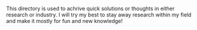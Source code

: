 This directory is used to achrive quick solutions or thoughts in either research or industry. I will try my best to stay away research within my field and make it mostly for fun and new knowledge! 
